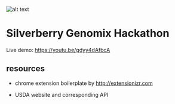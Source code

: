 ![alt text](https://github.com/dlthdlth/silverberry_genomix_hackathon/blob/master/logo%20c.png)

# Silverberry Genomix Hackathon

Live demo: https://youtu.be/gdyy4dAfbcA 



## resources 

- chrome extension boilerplate by http://extensionizr.com 

- USDA website and corresponding API
